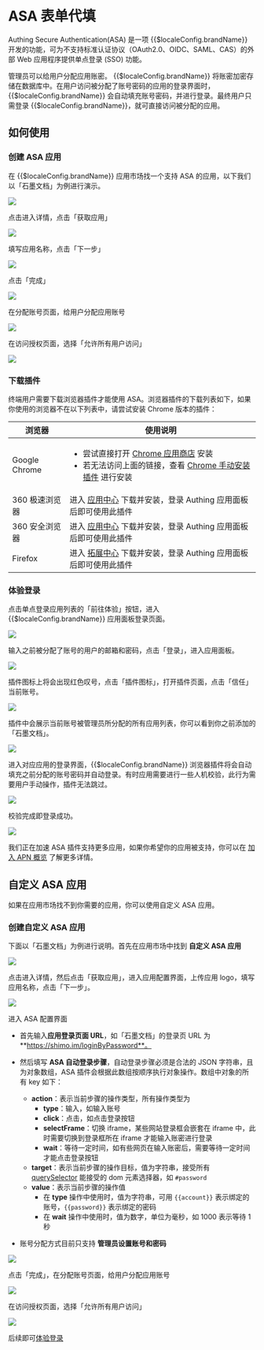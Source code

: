 # ASA 表单代填

<LastUpdated/>

Authing Secure Authentication(ASA) 是一项 {{$localeConfig.brandName}} 开发的功能，可为不支持标准认证协议（OAuth2.0、OIDC、SAML、CAS）的外部 Web 应用程序提供单点登录 (SSO) 功能。

管理员可以给用户分配应用账密。 {{$localeConfig.brandName}} 将账密加密存储在数据库中。在用户访问被分配了账号密码的应用的登录界面时，{{$localeConfig.brandName}} 会自动填充账号密码，并进行登录。最终用户只需登录 {{$localeConfig.brandName}}，就可直接访问被分配的应用。

## 如何使用

### 创建 ASA 应用

在 {{$localeConfig.brandName}} 应用市场找一个支持 ASA 的应用，以下我们以「石墨文档」为例进行演示。

![](~@imagesZhCn/guides/asa/1.png)

点击进入详情，点击「获取应用」

![](~@imagesZhCn/guides/asa/2.png)

填写应用名称，点击「下一步」

![](~@imagesZhCn/guides/asa/3.png)

点击「完成」

![](~@imagesZhCn/guides/asa/4.png)

在分配账号页面，给用户分配应用账号

![](~@imagesZhCn/guides/asa/5.png)

在访问授权页面，选择「允许所有用户访问」

![](~@imagesZhCn/guides/asa/6.png)

### 下载插件

终端用户需要下载浏览器插件才能使用 ASA。浏览器插件的下载列表如下，如果你使用的浏览器不在以下列表中，请尝试安装 Chrome 版本的插件：

| 浏览器         | 使用说明                                                                                                                                                                                                                                                                               |
| -------------- | -------------------------------------------------------------------------------------------------------------------------------------------------------------------------------------------------------------------------------------------------------------------------------------- |
| Google Chrome  | <ul><li>尝试直接打开 [Chrome 应用商店](https://chrome.google.com/webstore/detail/authing-secure-authentica/oeikeglindpddkmhcfgjadjmkbemfohm) 安装</li><li>若无法访问上面的链接，查看 <a href="./chrome-manual-install.html" target="_blank">Chrome 手动安装插件</a> 进行安装</li></ul> |
| 360 极速浏览器 | 进入 [应用中心](https://ext.chrome.360.cn/webstore/detail/djnmokbcodildihilkkhomijjmpmcdmk) 下载并安装，登录 Authing 应用面板后即可使用此插件                                                                                                                                          |
| 360 安全浏览器 | 进入 [应用中心](https://ext.se.360.cn/webstore/detail/djnmokbcodildihilkkhomijjmpmcdmk) 下载并安装，登录 Authing 应用面板后即可使用此插件                                                                                                                                              |
| Firefox        | 进入 [拓展中心](https://addons.mozilla.org/zh-CN/firefox/addon/authing-secure-authentication/) 下载并安装，登录 Authing 应用面板后即可使用此插件                                                                                                                                       |

<!-- | Safari         | 进入 [App Store](https://apps.apple.com/cn/app/%E6%90%9C%E7%8B%97%E8%BE%93%E5%85%A5%E6%B3%95-%E8%AF%AD%E9%9F%B3%E5%8F%98%E5%A3%B0%E6%96%97%E5%9B%BE%E8%A1%A8%E6%83%85/id917670924) 下载并安装，登录 Authing 应用面板后即可使用此插件                                                         | -->

### 体验登录

点击单点登录应用列表的「前往体验」按钮，进入 {{$localeConfig.brandName}} 应用面板登录页面。

![](~@imagesZhCn/guides/asa/7.png)

输入之前被分配了账号的用户的邮箱和密码，点击「登录」，进入应用面板。

![](~@imagesZhCn/guides/asa/8.png)

插件图标上将会出现红色叹号，点击「插件图标」，打开插件页面，点击「信任」当前账号。

![](~@imagesZhCn/guides/asa/9.png)

插件中会展示当前账号被管理员所分配的所有应用列表，你可以看到你之前添加的「石墨文档」。

![](~@imagesZhCn/guides/asa/10.png)

进入对应应用的登录界面，{{$localeConfig.brandName}} 浏览器插件将会自动填充之前分配的账号密码并自动登录。有时应用需要进行一些人机校验，此行为需要用户手动操作，插件无法跳过。

![](~@imagesZhCn/guides/asa/11.png)

校验完成即登录成功。

![](~@imagesZhCn/guides/asa/12.png)

我们正在加速 ASA 插件支持更多应用，如果你希望你的应用被支持，你可以在 [加入 APN 概览](../../apn/README.md) 了解更多详情。

## 自定义 ASA 应用

如果在应用市场找不到你需要的应用，你可以使用自定义 ASA 应用。

### 创建自定义 ASA 应用

下面以「石墨文档」为例进行说明。首先在应用市场中找到 **自定义 ASA 应用**

![](~@imagesZhCn/guides/asa/custom-1.png)

点击进入详情，然后点击「获取应用」，进入应用配置界面，上传应用 logo，填写应用名称，点击「下一步」。

![](~@imagesZhCn/guides/asa/custom-2.png)

进入 ASA 配置界面

- 首先输入**应用登录页面 URL**，如「石墨文档」的登录页 URL 为 **https://shimo.im/loginByPassword**。
- 然后填写 **ASA 自动登录步骤**，自动登录步骤必须是合法的 JSON 字符串，且为对象数组，ASA 插件会根据此数组按顺序执行对象操作。数组中对象的所有 key 如下：

  - **action**：表示当前步骤的操作类型，所有操作类型为
    - **type**：输入，如输入账号
    - **click**：点击，如点击登录按钮
    - **selectFrame**：切换 iframe，某些网站登录框会嵌套在 iframe 中，此时需要切换到登录框所在 iframe 才能输入账密进行登录
    - **wait**：等待一定时间，如有些网页在输入账密后，需要等待一定时间才能点击登录按钮

  * **target**：表示当前步骤的操作目标，值为字符串，接受所有 [querySelector](https://developer.mozilla.org/en-US/docs/Web/API/Document/querySelector) 能接受的 dom 元素选择器，如 `#password`
  * **value**：表示当前步骤的操作值
    - 在 **type** 操作中使用时，值为字符串，可用 <code><span v-pre>{{account}}</span></code> 表示绑定的账号，<code><span v-pre>{{password}}</span></code> 表示绑定的密码
    - 在 **wait** 操作中使用时，值为数字，单位为毫秒，如 1000 表示等待 1 秒

* 账号分配方式目前只支持 **管理员设置账号和密码**

![](~@imagesZhCn/guides/asa/custom-3.png)

点击「完成」，在分配账号页面，给用户分配应用账号

![](~@imagesZhCn/guides/asa/custom-4.png)

在访问授权页面，选择「允许所有用户访问」

![](~@imagesZhCn/guides/asa/custom-5.png)

后续即可[体验登录](#体验登录)
